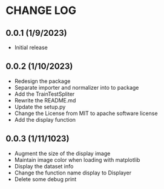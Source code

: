 CHANGE LOG
==========

0.0.1 (1/9/2023)
-----------------
- Initial release

0.0.2 (1/10/2023)
-----------------
- Redesign the package
- Separate importer and normalizer into to package
- Add the TrainTestSpliter
- Rewrite the README.md
- Update the setup.py
- Change the License from MIT to apache software license 
- Add the display function

0.0.3 (1/11/1023)
-----------------
- Augment the size of the display image 
- Maintain image color when loading with matplotlib
- Display the dataset info 
- Change the function name display to Displayer 
- Delete some debug print